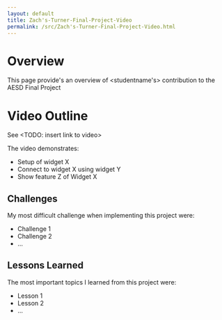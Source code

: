 ```yaml
---
layout: default
title: Zach's-Turner-Final-Project-Video
permalink: /src/Zach's-Turner-Final-Project-Video.html
---
```


# Overview

This page provide's an overview of <studentname's> contribution to the AESD Final Project <Projectname>

# Video Outline
See <TODO: insert link to video>

The video demonstrates:
* Setup of widget X
* Connect to widget X using widget Y
* Show feature Z of Widget X

## Challenges
My most difficult challenge when implementing this project were:
* Challenge 1
* Challenge 2
* ...

## Lessons Learned
The most important topics I learned from this project were:
* Lesson 1
* Lesson 2
* ...


